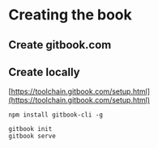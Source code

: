# Creating the book

## Create gitbook.com

## Create locally

[https://toolchain.gitbook.com/setup.html](https://toolchain.gitbook.com/setup.html)

```
npm install gitbook-cli -g
```

```
gitbook init
gitbook serve
```



